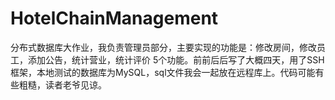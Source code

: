 # HotelChainManagement
分布式数据库大作业，我负责管理员部分，主要实现的功能是：修改房间，修改员工，添加公告，统计营业，统计评价 5个功能。前前后后写了大概四天，用了SSH框架，本地测试的数据库为MySQL，sql文件我会一起放在远程库上。代码可能有些粗糙，读者老爷见谅。
